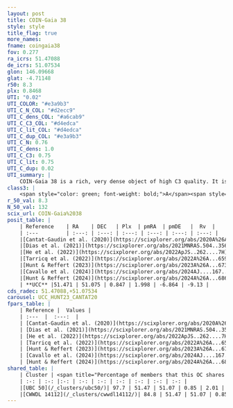 ```yaml
---
layout: post
title: COIN-Gaia 38
style: style
title_flag: true
more_names: 
fname: coingaia38
fov: 0.277
ra_icrs: 51.47088
de_icrs: 51.07534
glon: 146.09668
glat: -4.71148
r50: 8.3
plx: 0.8468
UTI: "0.02"
UTI_COLOR: "#e3a9b3"
UTI_C_N_COL: "#d2ecc9"
UTI_C_dens_COL: "#a6cab9"
UTI_C_C3_COL: "#d4edca"
UTI_C_lit_COL: "#d4edca"
UTI_C_dup_COL: "#e3a9b3"
UTI_C_N: 0.76
UTI_C_dens: 1.0
UTI_C_C3: 0.75
UTI_C_lit: 0.75
UTI_C_dup: 0.02
UTI_summary: |
    COIN-Gaia 38 is a rich, very dense object of high C3 quality. It is well-studied in the literature.<br><br><span style="color: #99180f; font-weight: bold;">Warning: </span>This is very likely a duplicate object, which shares a large percentage of members with at least one previously reported entry.
class3: |
    <span style="color: green; font-weight: bold;">A</span><span style="color: #FFC300; font-weight: bold;">B</span>
r_50_val: 8.3
N_50_val: 132
scix_url: COIN-Gaia%2038
posit_table: |
    | Reference    | RA    | DEC   | Plx  | pmRA  | pmDE   |  Rv  |
    | :---         | :---: | :---: | :---: | :---: | :---: | :---: |
    |[Cantat-Gaudin et al. (2020)](https://scixplorer.org/abs/2020A%26A...640A...1C) | 51.472 | 51.072 | 0.793 | 2.032 | -6.785 | -- |
    |[Dias et al. (2021)](https://scixplorer.org/abs/2021MNRAS.504..356D) | 51.448 | 51.085 | 0.792 | 2.059 | -6.789 | -- |
    |[He et al. (2022)](https://scixplorer.org/abs/2022ApJS..262....7H) | 51.464 | 51.07 | 0.849 | 1.993 | -6.856 | -- |
    |[Tarricq et al. (2022)](https://scixplorer.org/abs/2022A%26A...659A..59T) | 51.456 | 51.073 | 0.846 | 2.003 | -6.862 | -- |
    |[Hunt & Reffert (2023)](https://scixplorer.org/abs/2023A%26A...673A.114H) | 51.471 | 51.076 | 0.846 | 2.018 | -6.829 | -3.002 |
    |[Cavallo et al. (2024)](https://scixplorer.org/abs/2024AJ....167...12C) | 51.47 | 51.076 | 0.848 | -- | -- | -- |
    |[Hunt & Reffert (2024)](https://scixplorer.org/abs/2024A%26A...686A..42H) | 51.471 | 51.076 | 0.846 | 2.018 | -6.829 | -3.002 |
    | **UCC** |51.471 | 51.075 | 0.847 | 1.998 | -6.864 | -9.13 | 
cds_radec: 51.47088,+51.07534
carousel: UCC_HUNT23_CANTAT20
fpars_table: |
    | Reference |  Values |
    | :---  |  :---:  |
    | [Cantat-Gaudin et al. (2020)](https://scixplorer.org/abs/2020A%26A...640A...1C) | `AVNN=1.56, DMNN=10.53, AgeNN=8.43` |
    | [Dias et al. (2021)](https://scixplorer.org/abs/2021MNRAS.504..356D) | `Av=2.146, Dist=1133, logage=8.197, [Fe/H]=0.245` |
    | [He et al. (2022)](https://scixplorer.org/abs/2022ApJS..262....7H) | `A0=2.45, logAge=8.45` |
    | [Tarricq et al. (2022)](https://scixplorer.org/abs/2022A%26A...659A..59T) | `Dist=1237, logAgeNN=8.44` |
    | [Hunt & Reffert (2023)](https://scixplorer.org/abs/2023A%26A...673A.114H) | `AV50=2.057, diffAV50=2.143, MOD50=10.287, logAge50=8.535` |
    | [Cavallo et al. (2024)](https://scixplorer.org/abs/2024AJ....167...12C) | `AV50=2.18, dMod50=10.46, logAge50=8.48, [Fe/H]50=0.25` |
    | [Hunt & Reffert (2024)](https://scixplorer.org/abs/2024A%26A...686A..42H) | `MassJ=514.864` |
shared_table: |
    | Cluster | <span title="Percentage of members that this OC shares with the ones listed">%</span>   | RA   | DEC   | Plx   | pmRA  | pmDE  | Rv | UTI |
    | :-: | :-: |:-: | :-: | :-: | :-: | :-: | :-: | :-: |
    |[UBC 50](/_clusters/ubc50/)| 97.7 | 51.47 | 51.07 | 0.85 | 2.01 | -6.86 | -8.6 |0.5 |
    |[CWWDL 14112](/_clusters/cwwdl14112/)| 84.8 | 51.47 | 51.07 | 0.85 | 2.01 | -6.86 | -8.6 |0.0 |
---
```

